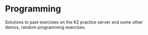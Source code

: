 # Programming
Solutions to past exercises on the K2 practice server and some other demos, random programming exercises.
